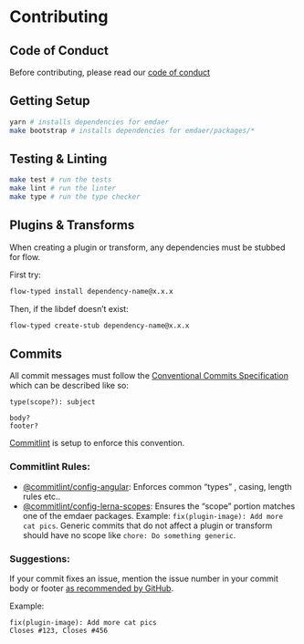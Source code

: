 <!--
  This file was generated by emdaer

  Its template can be found at .emdaer/CONTRIBUTING.emdaer.md
-->

# Contributing

## Code of Conduct

Before contributing, please read our [code of conduct](./CODE_OF_CONDUCT.md)

## Getting Setup

```sh
yarn # installs dependencies for emdaer
make bootstrap # installs dependencies for emdaer/packages/*
```

## Testing & Linting

```sh
make test # run the tests
make lint # run the linter
make type # run the type checker
```

## Plugins & Transforms

When creating a plugin or transform, any dependencies must be stubbed for flow.

First try:

```sh
flow-typed install dependency-name@x.x.x
```

Then, if the libdef doesn&#8217;t exist:

```sh
flow-typed create-stub dependency-name@x.x.x
```

## Commits

All commit messages must follow the [Conventional Commits Specification](https://conventionalcommits.org/) which can be described like so:

```
type(scope?): subject

body?
footer?
```

[Commitlint](https://github.com/marionebl/commitlint) is setup to enforce this convention.

### Commitlint Rules:
- [@commitlint/config-angular](https://github.com/marionebl/commitlint/tree/master/@commitlint/config-angular#rules): Enforces common &#8220;types&#8221; , casing, length rules etc..
- [@commitlint/config-lerna-scopes](https://github.com/marionebl/commitlint/blob/master/@commitlint/config-lerna-scopes): Ensures the &#8220;scope&#8221; portion matches one of the emdaer packages. Example: `fix(plugin-image): Add more cat pics`. Generic commits that do not affect a plugin or transform should have no scope like `chore: Do something generic`.

### Suggestions:
If your commit fixes an issue, mention the issue number in your commit body or footer [as recommended by GitHub](https://help.github.com/articles/closing-issues-using-keywords/).

Example:
```
fix(plugin-image): Add more cat pics
Closes #123, Closes #456
```


